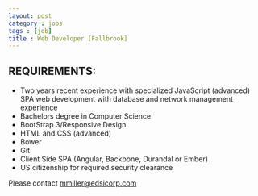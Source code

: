 ```yaml
---
layout: post
category : jobs
tags : [job]
title : Web Developer [Fallbrook]
---
```


## REQUIREMENTS:

* Two years recent experience with specialized JavaScript (advanced) SPA web development with database and network management experience
* Bachelors degree in Computer Science
* BootStrap 3/Responsive Design
* HTML and CSS (advanced)
* Bower
* Git
* Client Side SPA (Angular, Backbone, Durandal or Ember)
* US citizenship for required security clearance

Please contact [mmiller@edsicorp.com](mmiller@edsicorp.com)
